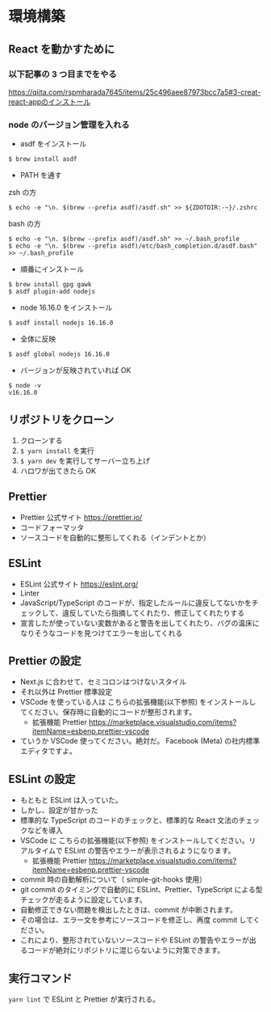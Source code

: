 # 環境構築

## React を動かすために

### 以下記事の 3 つ目までをやる

https://qiita.com/rspmharada7645/items/25c496aee87973bcc7a5#3-creat-react-appのインストール

### node のバージョン管理を入れる

- asdf をインストール

```
$ brew install asdf
```

- PATH を通す

zsh の方

```
$ echo -e "\n. $(brew --prefix asdf)/asdf.sh" >> ${ZDOTDIR:-~}/.zshrc
```

bash の方

```
$ echo -e "\n. $(brew --prefix asdf)/asdf.sh" >> ~/.bash_profile
$ echo -e "\n. $(brew --prefix asdf)/etc/bash_completion.d/asdf.bash" >> ~/.bash_profile
```

- 順番にインストール

```
$ brew install gpg gawk
$ asdf plugin-add nodejs
```

- node 16.16.0 をインストール

```
$ asdf install nodejs 16.16.0
```

- 全体に反映

```
$ asdf global nodejs 16.16.0
```

- バージョンが反映されていれば OK

```
$ node -v
v16.16.0
```

## リポジトリをクローン

1. クローンする
2. `$ yarn install` を実行
3. `$ yarn dev` を実行してサーバー立ち上げ
4. ハロワが出てきたら OK

## Prettier

- Prettier 公式サイト https://prettier.io/
- コードフォーマッタ
- ソースコードを自動的に整形してくれる（インデントとか）

## ESLint

- ESLint 公式サイト https://eslint.org/
- Linter
- JavaScript/TypeScript のコードが、指定したルールに違反してないかをチェックして、違反していたら指摘してくれたり、修正してくれたりする
- 宣言したが使っていない変数があると警告を出してくれたり、バグの温床になりそうなコードを見つけてエラーを出してくれる

## Prettier の設定

- Next.js に合わせて、セミコロンはつけないスタイル
- それ以外は Prettier 標準設定
- VSCode を使っている人は こちらの拡張機能(以下参照) をインストールしてください。保存時に自動的にコードが整形されます。
  - 拡張機能 Prettier
    https://marketplace.visualstudio.com/items?itemName=esbenp.prettier-vscode
- ていうか VSCode 使ってください。絶対だ。 Facebook (Meta) の社内標準エディタですよ。

## ESLint の設定

- もともと ESLint は入っていた。
- しかし、設定が甘かった
- 標準的な TypeScript のコードのチェックと、標準的な React 文法のチェックなどを導入
- VSCode に こちらの拡張機能(以下参照) をインストールしてください。リアルタイムで ESLint の警告やエラーが表示されるようになります。
  - 拡張機能 Prettier
    https://marketplace.visualstudio.com/items?itemName=esbenp.prettier-vscode
- commit 時の自動解析について（ simple-git-hooks 使用）
- git commit のタイミングで自動的に ESLint、Prettier、TypeScript による型チェックが走るように設定しています。
- 自動修正できない問題を検出したときは、commit が中断されます。
- その場合は、エラー文を参考にソースコードを修正し、再度 commit してください。
- これにより、整形されていないソースコードや ESLint の警告やエラーが出るコードが絶対にリポジトリに混じらないように対策できます。

## 実行コマンド

`yarn lint` で ESLint と Prettier が実行される。
